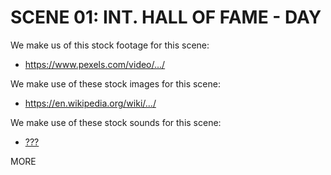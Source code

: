 # SCENE 01: INT. HALL OF FAME - DAY

We make us of this stock footage for this scene:

- https://www.pexels.com/video/.../

We make use of these stock images for this scene:

- https://en.wikipedia.org/wiki/.../

We make use of these stock sounds for this scene:

- [???](https://freesound.org/)

MORE
